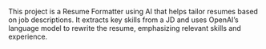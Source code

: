 This project is a Resume Formatter using AI that helps tailor resumes based on job descriptions. It extracts key skills from a JD and uses OpenAI’s language model to rewrite the resume, emphasizing relevant skills and experience.
